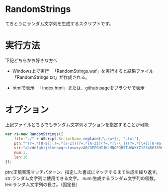 # RandomStrings

てきとうにランダム文字列を生成するスクリプトです。

# 実行方法
下記どちらかお好きな方へ

- Windows上で実行
　「RandomStrings.wsf」を実行すると結果ファイル「RandomStrings.txt」が作成される。

- htmlで表示
　「index.html」または、[github page](https://tokiori.github.io/RandomStrings/)をブラウザで表示

# オプション
上記ファイルどちらでもランダム文字列オプションを指定することが可能

```js
var rs=new RandomStrings({
	file:"./" + WScript.ScriptName.replace(/\.\w+$/, ".txt"),
	ptn:"^(?=.*[0-9])(?=.*[a-z])(?=.*[A-Z])(?=.*[\-\_])(?=.*[\+])[0-9a-zA-Z][0-9a-zA-Z\-\_\+]+[0-9a-zA-Z]$",
	str:"abcdefghijklmnopqrstuvwxyzABCDEFGHIJKLMNOPQRSTUVWXYZ1234567890-_+",
	num:1,
	len:16
});
```

ptn:正規表現マッチパターン。指定した書式にマッチするまで生成を繰り返す。
str:ランダム文字列に使用できる文字。
num:生成するランダム文字列の個数。
len:ランダム文字列の長さ。（固定長）
